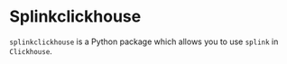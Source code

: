 # Splinkclickhouse

`splinkclickhouse` is a Python package which allows you to use `splink` in `Clickhouse`.
